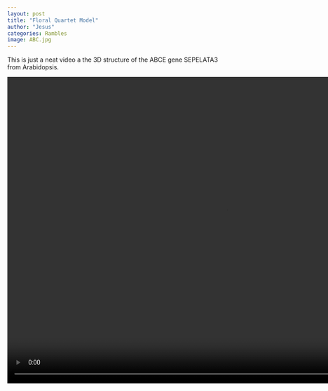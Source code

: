 ```yaml
---
layout: post
title: "Floral Quartet Model"
author: "Jesus"
categories: Rambles
image: ABC.jpg
---
```




This is just a neat video a the 3D structure of the ABCE gene SEPELATA3 from Arabidopsis. 
<p align="center">
<video style="display:block; margin: 0 auto;" controls width="1000px" height="700px" autobuffer="autobuffer" autoplay="autoplay" loop="loop" controls="controls">
    <source src='/assets/img/protein.mp4' type='video/mp4; codecs="avc1.42E01E, mp4a.40.2"'>
</video>



